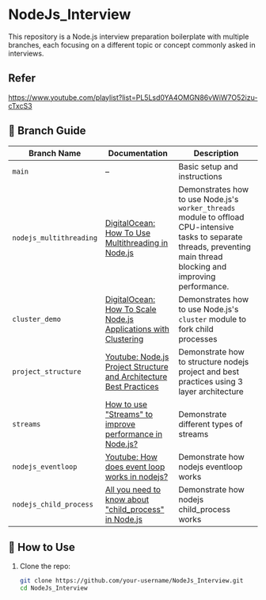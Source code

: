 # NodeJs_Interview

This repository is a Node.js interview preparation boilerplate with multiple branches, each focusing on a different topic or concept commonly asked in interviews.

## Refer

https://www.youtube.com/playlist?list=PL5Lsd0YA4OMGN86vWiW7O52izu-cTxcS3

## 🔀 Branch Guide

| Branch Name             | Documentation                                                                                                                                       | Description                                                                                                                                                                               |
|-------------------------|-----------------------------------------------------------------------------------------------------------------------------------------------------|-------------------------------------------------------------------------------------------------------------------------------------------------------------------------------------------|
| `main`                  | –                                                                                                                                                  | Basic setup and instructions                                                                                                                                                             |
| `nodejs_multithreading` | [DigitalOcean: How To Use Multithreading in Node.js](https://www.digitalocean.com/community/tutorials/how-to-use-multithreading-in-node-js#offloading-a-cpu-bound-task-with-the-worker-threads-module) | Demonstrates how to use Node.js's `worker_threads` module to offload CPU-intensive tasks to separate threads, preventing main thread blocking and improving performance. |
| `cluster_demo` | [DigitalOcean: How To Scale Node.js Applications with Clustering](https://www.digitalocean.com/community/tutorials/how-to-scale-node-js-applications-with-clustering) | Demonstrates how to use Node.js's `cluster` module to fork child processes |
| `project_structure` | [Youtube: Node.js Project Structure and Architecture Best Practices](https://www.youtube.com/watch?v=fc6o1gwqZuA&list=PL5Lsd0YA4OMGN86vWiW7O52izu-cTxcS3&index=3) | Demonstrate how to structure nodejs project and best practices using 3 layer architecture |
| `streams` | [How to use "Streams" to improve performance in Node.js?](https://www.youtube.com/watch?v=VSBq9Q7QrGk&list=PL5Lsd0YA4OMGN86vWiW7O52izu-cTxcS3&index=9) | Demonstrate different types of streams |
| `nodejs_eventloop` | [Youtube: How does event loop works in nodejs?](https://www.youtube.com/watch?v=L18RHG2DwwA) | Demonstrate how nodejs eventloop works |
| `nodejs_child_process` | [All you need to know about "child_process" in Node.js](http://youtube.com/watch?v=C1v4MXGhpcM&list=PL5Lsd0YA4OMGN86vWiW7O52izu-cTxcS3&index=11) | Demonstrate how nodejs child_process works |


## 🧪 How to Use

1. Clone the repo:
   ```bash
   git clone https://github.com/your-username/NodeJs_Interview.git
   cd NodeJs_Interview
